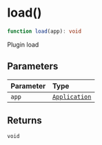 # load()

```ts
function load(app): void
```

Plugin load

## Parameters

| Parameter | Type |
| :------ | :------ |
| `app` | [`Application`](https://typedoc.org/api/classes/Application.html) |

## Returns

`void`
